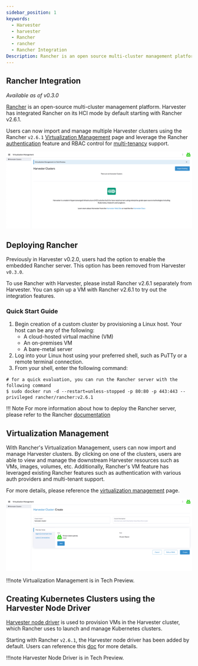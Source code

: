 ```yaml
---
sidebar_position: 1
keywords:
  - Harvester
  - harvester
  - Rancher
  - rancher
  - Rancher Integration
Description: Rancher is an open source multi-cluster management platform. Harvester has integrated Rancher into its HCI mode installation by default.
---
```


## Rancher Integration

_Available as of v0.3.0_

[Rancher](https://github.com/rancher/rancher) is an open-source multi-cluster management platform. Harvester has integrated Rancher on its HCI mode by default starting with Rancher v2.6.1.

Users can now import and manage multiple Harvester clusters using the Rancher `v2.6.1` [Virtualization Management](virtualization-management.md) page and leverage the Rancher [authentication](https://rancher.com/docs/rancher/v2.6/en/admin-settings/authentication/) feature and RBAC control for [multi-tenancy](https://rancher.com/docs/rancher/v2.6/en/admin-settings/rbac/) support.

![virtualization-management](assets/virtualization-management.png)

## Deploying Rancher

Previously in Harvester v0.2.0, users had the option to enable the embedded Rancher server. This option has been removed from Harvester `v0.3.0`. 

To use Rancher with Harvester, please install Rancher v2.6.1 separately from Harvester. You can spin up a VM with Rancher v2.6.1 to try out the integration features.

### Quick Start Guide
1. Begin creation of a custom cluster by provisioning a Linux host. Your host can be any of the following:
    - A cloud-hosted virtual machine (VM)
    - An on-premises VM
    - A bare-metal server
1. Log into your Linux host using your preferred shell, such as PuTTy or a remote terminal connection.
1. From your shell, enter the following command:

```shell
# for a quick evaluation, you can run the Rancher server with the following command
$ sudo docker run -d --restart=unless-stopped -p 80:80 -p 443:443 --privileged rancher/rancher:v2.6.1
```

!!! Note
    For more information about how to deploy the Rancher server, please refer to the Rancher [documentation](https://rancher.com/docs/rancher/v2.6/en/quick-start-guide/deployment/)

## Virtualization Management

With Rancher's Virtualization Management, users can now import and manage Harvester clusters. By clicking on one of the clusters, users are able to view and manage the downstream Harvester resources such as VMs, images, volumes, etc. Additionally, Rancher's VM feature has leveraged existing Rancher features such as authentication with various auth providers and multi-tenant support.

For more details, please reference the [virtualization management](virtualization-management.md) page.

![import-cluster](assets/import-harvester-cluster.png)

!!!note
    Virtualization Management is in Tech Preview.

## Creating Kubernetes Clusters using the Harvester Node Driver

[Harvester node driver](node-driver.md) is used to provision VMs in the Harvester cluster, which Rancher uses to launch and manage Kubernetes clusters.

Starting with Rancher `v2.6.1`, the Harvester node driver has been added by default. Users can reference this [doc](node-driver.md) for more details.

!!!note
    Harvester Node Driver is in Tech Preview.
